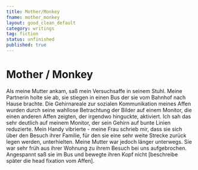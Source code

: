 ```yaml
---
title: Mother/Monkey
fname: mother_monkey
layout: good_clean_default
category: writings
tag: fiction
status: unfinished
published: true
---
```


# Mother / Monkey

Als meine Mutter ankam, saß mein Versuchsaffe in seinem Stuhl. Meine Partnerin holte sie ab, sie stiegen in einen Bus der sie vom Bahnhof nach Hause brachte. Die Gehirnareale zur sozialen Kommunikation meines Affen wurden durch seine wahllose Betrachtung der Bilder auf einem Monitor, die einen anderen Affen zeigten, der irgendwo hinguckte, aktiviert. Ich sah das sehr deutlich auf meinem Monitor, der sein Gehirn auf bunte Linien reduzierte. Mein Handy vibrierte - meine Frau schrieb mir, dass sie sich über den Besuch ihrer Familie, für den sie eine sehr weite Strecke zurück legen werden, unterhielten. Meine Mutter war jedoch länger unterwegs. Sie war sehr früh aus ihrer Wohnung zu ihrem Besuch bei uns aufgebrochen. Angespannt saß sie im Bus und bewegte ihren Kopf nicht [beschreibe später die head fixation vom Affen].
